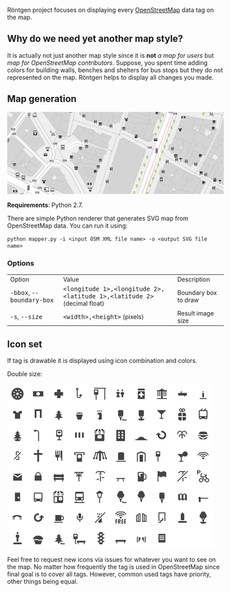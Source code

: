Röntgen project focuses on displaying every [OpenStreetMap](http://openstreetmap.org) data tag on the map.

Why do we need yet another map style?
-------------------------------------

It is actually not just another map style since it is **not** *a map for users* but *map for OpenStreetMap contributors*. Suppose, you spent time adding colors for building walls, benches and shelters for bus stops but they do not represented on the map. Röntgen helps to display all changes you made.

Map generation
--------------

![Sample map](map.png)

**Requirements**: Python 2.7.

There are simple Python renderer that generates SVG map from OpenStreetMap data. You can run it using:

    python mapper.py -i <input OSM XML file name> -o <output SVG file name>

### Options ###



<table><tr><td>Option

</td><td>Value

</td><td>Description

</td></tr><tr><td><tt>-bbox</tt>, <tt>--boundary-box</tt>

</td><td><tt>&lt;longitude 1&gt;,&lt;longitude 2&gt;,&lt;latitude 1&gt;,&lt;latitude 2&gt;</tt> (decimal float)

</td><td>Boundary box to draw

</td></tr><tr><td><tt>-s</tt>, <tt>--size</tt>

</td><td><tt>&lt;width&gt;,&lt;height&gt;</tt> (pixels)

</td><td>Result image size

</td></tr></table>

Icon set
--------

If tag is drawable it is displayed using icon combination and colors.

Double size:

![Icons](grid.png)

Feel free to request new icons via issues for whatever you want to see on the map. No matter how frequently the tag is used in OpenStreetMap since final goal is to cover all tags. However, common used tags have priority, other things being equal.

